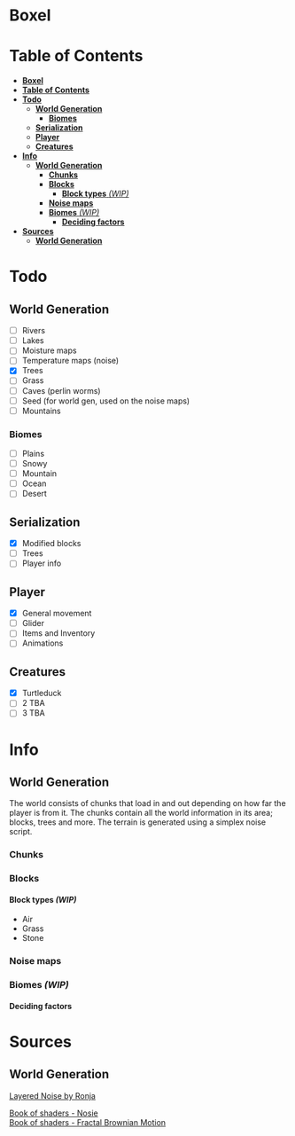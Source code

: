 # **Boxel**
# **Table of Contents**
- [**Boxel**](#boxel)
- [**Table of Contents**](#table-of-contents)
- [**Todo**](#todo)
  - [**World Generation**](#world-generation)
    - [**Biomes**](#biomes)
  - [**Serialization**](#serialization)
  - [**Player**](#player)
  - [**Creatures**](#creatures)
- [**Info**](#info)
  - [**World Generation**](#world-generation-1)
    - [**Chunks**](#chunks)
    - [**Blocks**](#blocks)
      - [**Block types** *(WIP)*](#block-types-wip)
    - [**Noise maps**](#noise-maps)
    - [**Biomes** *(WIP)*](#biomes-wip)
      - [**Deciding factors**](#deciding-factors)
- [**Sources**](#sources)
  - [**World Generation**](#world-generation-2)
# **Todo**
## **World Generation**
- [ ] Rivers
- [ ] Lakes
- [ ] Moisture maps
- [ ] Temperature maps (noise)
- [x] Trees
- [ ] Grass
- [ ] Caves (perlin worms)
- [ ] Seed (for world gen, used on the noise maps)
- [ ] Mountains
### **Biomes**
- [ ] Plains
- [ ] Snowy
- [ ] Mountain
- [ ] Ocean
- [ ] Desert
## **Serialization**
- [x] Modified blocks
- [ ] Trees
- [ ] Player info
## **Player**
- [x] General movement
- [ ] Glider
- [ ] Items and Inventory
- [ ] Animations
## **Creatures**
- [x] Turtleduck
- [ ] 2 TBA
- [ ] 3 TBA
# **Info**
## **World Generation**
The world consists of chunks that load in and out depending on how far the player is from it. The chunks contain all the world information in its area; blocks, trees and more. The terrain is generated using a simplex noise script.
### **Chunks**
### **Blocks**
#### **Block types** *(WIP)*
* Air
* Grass
* Stone
### **Noise maps**
### **Biomes** *(WIP)*
#### **Deciding factors**
# **Sources**
## **World Generation**
[Layered Noise by Ronja](https://www.ronja-tutorials.com/post/027-layered-noise/#layered-multidimensional-noise)  

[Book of shaders - Nosie](https://thebookofshaders.com/11/)  
[Book of shaders - Fractal Brownian Motion](https://thebookofshaders.com/13/)
